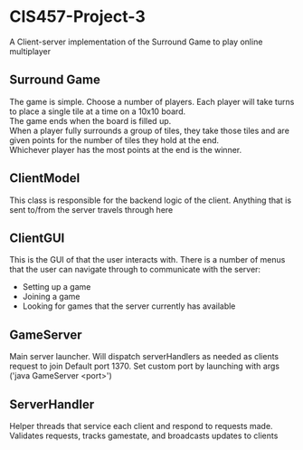 # CIS457-Project-3

A Client-server implementation of the Surround Game to play online multiplayer 

## Surround Game
The game is simple. Choose a number of players. Each player will take turns to place a single tile at a time on a 10x10 board.  
The game ends when the board is filled up.  
When a player fully surrounds a group of tiles, they take those tiles and are given points for the number of tiles they hold at the end.  
Whichever player has the most points at the end is the winner.  
  
## ClientModel
This class is responsible for the backend logic of the client. Anything that is sent to/from the server travels through here 


## ClientGUI
This is the GUI of that the user interacts with. There is a number of menus that the user can navigate through to communicate with the server:  
- Setting up a game   
- Joining a game  
- Looking for games that the server currently has available  

## GameServer
Main server launcher. Will dispatch serverHandlers as needed as clients request to join
Default port 1370. Set custom port by launching with args ('java GameServer \<port>')
  
## ServerHandler
Helper threads that service each client and respond to requests made.
Validates requests, tracks gamestate, and broadcasts updates to clients
